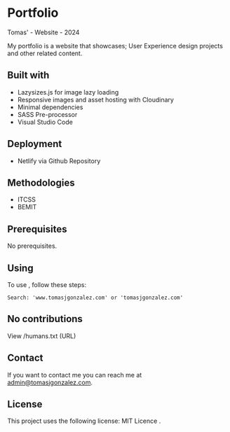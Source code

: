 # Portfolio

Tomas' - Website - 2024

My portfolio is a website that showcases; User Experience design projects and other related content.

## Built with
- Lazysizes.js for image lazy loading
- Responsive images and asset hosting with Cloudinary
- Minimal dependencies
- SASS Pre-processor
- Visual Studio Code

## Deployment
- Netlify via Github Repository

## Methodologies
- ITCSS 
- BEMIT

## Prerequisites

No prerequisites.

## Using <Portfolio>

To use <Portfolio>, follow these steps:

```
Search: 'www.tomasjgonzalez.com' or 'tomasjgonzalez.com'
```

## No contributions
View /humans.txt (URL)

## Contact

If you want to contact me you can reach me at <admin@tomasjgonzalez.com>.

## License

This project uses the following license: MIT Licence [<MIT Licence>](<https://choosealicense.com/licenses/cc-by-sa-4.0/>).

